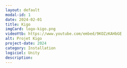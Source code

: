```yaml
---
layout: default
modal-id: 1
date: 2024-02-01
title: Kigo
imgCard: logo-kigo.png
videoYtb: https://www.youtube.com/embed/9KOZzKAHbGE
alt: Projet Kigo
project-date: 2024
category: Installation
logiciel: Unity
description:
---
```

